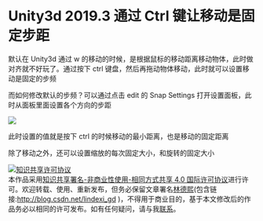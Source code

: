 # Unity3d 2019.3 通过 Ctrl 键让移动是固定步距

默认在 Unity3d 通过 w 的移动的时候，是根据鼠标的移动距离移动物体，此时做对齐就不好玩了。通过按下 ctrl 键盘，然后再拖动物体移动，此时就可以设置移动是固定的步频

<!--more-->
<!-- CreateTime:6/9/2020 8:18:13 AM -->

<!-- 发布 -->

而如何修改默认的步频？可以通过点击 edit 的 Snap Settings 打开设置面板，此时从面板里面设置各个方向的步距

<!-- ![](image/Unity3d 通过 Ctrl 键让移动是固定步距/Unity3d 通过 Ctrl 键让移动是固定步距0.png) -->

![](http://image.acmx.xyz/lindexi%2F202068221603769.jpg)

此时设置的值就是按下 ctrl 的时候移动的最小距离，也是移动的固定距离

除了移动之外，还可以设置缩放的每次固定大小，和旋转的固定大小

<!-- 不知道怎么做的话，试试看一下 B 站的视频 https://www.bilibili.com/video/BV1xt4y1y7uk/

<iframe src="//player.bilibili.com/player.html?bvid=BV1xt4y1y7uk&page=1" scrolling="no" border="0" frameborder="no" framespacing="0" allowfullscreen="true"> </iframe> -->

<a rel="license" href="http://creativecommons.org/licenses/by-nc-sa/4.0/"><img alt="知识共享许可协议" style="border-width:0" src="https://licensebuttons.net/l/by-nc-sa/4.0/88x31.png" /></a><br />本作品采用<a rel="license" href="http://creativecommons.org/licenses/by-nc-sa/4.0/">知识共享署名-非商业性使用-相同方式共享 4.0 国际许可协议</a>进行许可。欢迎转载、使用、重新发布，但务必保留文章署名[林德熙](http://blog.csdn.net/lindexi_gd)(包含链接:http://blog.csdn.net/lindexi_gd )，不得用于商业目的，基于本文修改后的作品务必以相同的许可发布。如有任何疑问，请与我[联系](mailto:lindexi_gd@163.com)。

